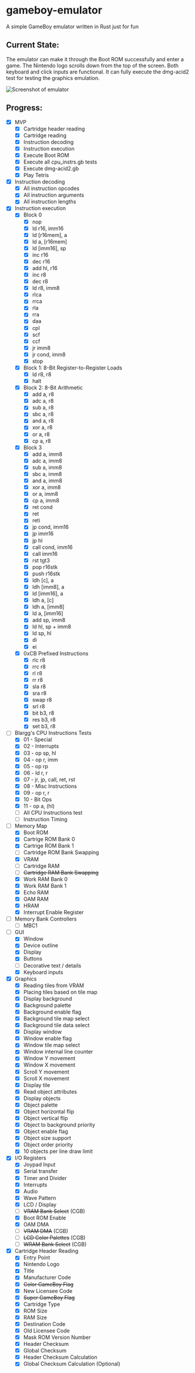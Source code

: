 # gameboy-emulator
A simple GameBoy emulator written in Rust just for fun

## Current State:

The emulator can make it through the Boot ROM successfully and enter a game. The Nintendo logo scrolls down from the top of the screen.
Both keyboard and click inputs are functional. It can fully execute the dmg-acid2 test for testing the graphics emulation.

![Screenshot of emulator](images/progress-screenshot.png)

## Progress:

- [x] MVP
    - [x] Cartridge header reading
    - [x] Cartridge reading
    - [x] Instruction decoding
    - [x] Instruction execution
    - [x] Execute Boot ROM
    - [x] Execute all cpu_instrs.gb tests
    - [x] Execute dmg-acid2.gb
    - [x] Play Tetris

- [x] Instruction decoding
    - [x] All instruction opcodes
    - [x] All instruction arguments
    - [x] All instruction lengths
- [x] Instruction execution
    - [x] Block 0
        - [x] nop
        - [x] ld r16, imm16
        - [x] ld \[r16mem\], a
        - [x] ld a, \[r16mem\]
        - [x] ld \[imm16\], sp
        - [x] inc r16
        - [x] dec r16
        - [x] add hl, r16
        - [x] inc r8
        - [x] dec r8
        - [x] ld r8, imm8
        - [x] rlca
        - [x] rrca
        - [x] rla
        - [x] rra
        - [x] daa
        - [x] cpl
        - [x] scf
        - [x] ccf
        - [x] jr imm8
        - [x] jr cond, imm8
        - [x] stop
    - [x] Block 1: 8-Bit Register-to-Register Loads
        - [x] ld r8, r8
        - [x] halt
    - [x] Block 2: 8-Bit Arithmetic
        - [x] add a, r8
        - [x] adc a, r8
        - [x] sub a, r8
        - [x] sbc a, r8
        - [x] and a, r8
        - [x] xor a, r8
        - [x] or a, r8
        - [x] cp a, r8
    - [x] Block 3
        - [x] add a, imm8
        - [x] adc a, imm8
        - [x] sub a, imm8
        - [x] sbc a, imm8
        - [x] and a, imm8
        - [x] xor a, imm8
        - [x] or a, imm8
        - [x] cp a, imm8
        - [x] ret cond
        - [x] ret
        - [x] reti
        - [x] jp cond, imm16
        - [x] jp imm16
        - [x] jp hl
        - [x] call cond, imm16
        - [x] call imm16
        - [x] rst tgt3
        - [x] pop r16stk
        - [x] push r16stk
        - [x] ldh \[c\], a
        - [x] ldh \[imm8\], a
        - [x] ld \[imm16\], a
        - [x] ldh a, \[c\]
        - [x] ldh a, \[imm8\]
        - [x] ld a, \[imm16\]
        - [x] add sp, imm8
        - [x] ld hl, sp + imm8
        - [x] ld sp, hl
        - [x] di
        - [x] ei
    - [x] 0xCB Prefixed Instructions
        - [x] rlc r8
        - [x] rrc r8
        - [x] rl r8
        - [x] rr r8
        - [x] sla r8
        - [x] sra r8
        - [x] swap r8
        - [x] srl r8
        - [x] bit b3, r8
        - [x] res b3, r8
        - [x] set b3, r8
- [ ] Blargg's CPU Instructions Tests
    - [x] 01 - Special
    - [x] 02 - Interrupts
    - [x] 03 - op sp, hl
    - [x] 04 - op r, imm
    - [x] 05 - op rp
    - [x] 06 - ld r, r
    - [x] 07 - jr, jp, call, ret, rst
    - [x] 08 - Misc Instructions
    - [x] 09 - op r, r
    - [x] 10 - Bit Ops
    - [x] 11 - op a, (hl)
    - [ ] All CPU Instructions test
    - [ ] Instruction Timing
- [ ] Memory Map
    - [x] Boot ROM
    - [x] Cartrige ROM Bank 0
    - [x] Cartrige ROM Bank 1
    - [ ] Cartridge ROM Bank Swapping
    - [x] VRAM
    - [ ] Cartridge RAM
    - [ ] ~~Cartridge RAM Bank Swapping~~
    - [x] Work RAM Bank 0
    - [x] Work RAM Bank 1
    - [x] Echo RAM
    - [x] OAM RAM
    - [x] HRAM
    - [x] Interrupt Enable Register
- [ ] Memory Bank Controllers
    - [ ] MBC1
- [ ] GUI
    - [x] Window
    - [x] Device outline
    - [x] Display
    - [x] Buttons
    - [ ] Decorative text / details
    - [x] Keyboard inputs
- [x] Graphics
    - [x] Reading tiles from VRAM
    - [x] Placing tiles based on tile map
    - [x] Display background
    - [x] Background palette
    - [x] Background enable flag
    - [x] Background tile map select
    - [x] Background tile data select
    - [x] Display window
    - [x] Window enable flag
    - [x] Window tile map select
    - [x] Window internal line counter
    - [x] Window Y movement
    - [x] Window X movement
    - [x] Scroll Y movement
    - [x] Scroll X movement
    - [x] Display tile
    - [x] Read object attributes
    - [x] Display objects
    - [x] Object palette
    - [x] Object horizontal flip
    - [x] Object vertical flip
    - [x] Object to background priority
    - [x] Object enable flag
    - [x] Object size support
    - [x] Object order priority
    - [x] 10 objects per line draw limit
- [x] I/O Registers
    - [x]  Joypad Input
    - [x]  Serial transfer
    - [x]  Timer and Divider
    - [x]  Interrupts
    - [x]  Audio
    - [x]  Wave Pattern
    - [x]  LCD / Display
    - [ ]  ~~VRAM Bank Select~~ (CGB)
    - [x]  Boot ROM Enable
    - [x]  OAM DMA
    - [ ]  ~~VRAM DMA~~ (CGB)
    - [ ]  ~~LCD Color Palettes~~ (CGB)
    - [ ]  ~~WRAM Bank Select~~ (CGB)
- [x] Cartridge Header Reading
    - [x] Entry Point
    - [x] Nintendo Logo
    - [x] Title
    - [x] Manufacturer Code
    - [x] ~~Color GameBoy Flag~~
    - [x] New Licensee Code
    - [x] ~~Super GameBoy Flag~~
    - [x] Cartridge Type
    - [x] ROM Size
    - [x] RAM Size
    - [x] Destination Code
    - [x] Old Licensee Code
    - [x] Mask ROM Version Number
    - [x] Header Checksum
    - [x] Global Checksum
    - [x] Header Checksum Calculation
    - [x] Global Checksum Calculation (Optional)